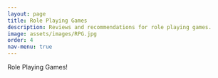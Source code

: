 ```yaml
---
layout: page
title: Role Playing Games
description: Reviews and recommendations for role playing games.
image: assets/images/RPG.jpg
order: 4
nav-menu: true
---
```


Role Playing Games!
